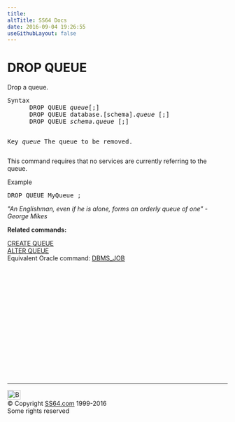 ```yaml
---
title:
altTitle: SS64 Docs
date: 2016-09-04 19:26:55
useGithubLayout: false
---
```

<!-- #BeginLibraryItem "/Library/head_sql.lbi" --><!-- #EndLibraryItem --><h1>DROP QUEUE</h1>
<p>Drop a queue.</p>
<pre>Syntax
      DROP QUEUE <i>queue</i>[;]
      DROP QUEUE database.[schema].<i>queue</i> [;]
      DROP QUEUE <i>schema.queue</i> [;]

Key<i>
   </i><i>queue</i>     The queue to be removed.
</pre>
<p>  This command requires that no services are currently referring to the queue.</p>
<p>Example</p>
<pre>DROP QUEUE MyQueue ;</pre>
<p class="quote"><i>"An Englishman, even if he is alone, forms
an orderly queue of one" - George Mikes </i></p>
<p><b>Related commands:</b></p>
<p>  <a href="queue_c.html">CREATE QUEUE</a><br>
  <a href="queue_a.html">ALTER QUEUE</a><br>
Equivalent Oracle command:  <a href="../orap/DBMS_JOB.html">DBMS_JOB</a></p><!-- #BeginLibraryItem "/Library/foot_sql.lbi" --><p>
<!-- ss64-sql -->
<ins class="adsbygoogle" style="display:inline-block;width:300px;height:250px" data-ad-client="ca-pub-6140977852749469" data-ad-slot="6953563613"></ins>
<script>
(adsbygoogle = window.adsbygoogle || []).push({});
</script></p>
<hr>
<div id="bl" class="footer"><a href="queue_d.html#"><img src="../images/top.png" width="30" height="22" alt="Back to the Top"></a></div>
<div id="br" class="footer, tagline">© Copyright <a href="../index.html">SS64.com</a> 1999-2016<br>
Some rights reserved</div><!-- #EndLibraryItem -->

